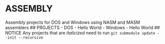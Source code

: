 ASSEMBLY
========

Assembly projects for DOS and Windows using NASM and MASM assemblers
\#\# PROJECTS - DOS - Hello World - Windows - Hello World \#\# NOTICE
Any projects that are *italicized* need to run
`git submodule update --init --recursive`
